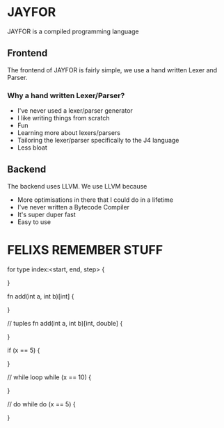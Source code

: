 # JAYFOR
JAYFOR is a compiled programming language

## Frontend
The frontend of JAYFOR is fairly simple, we use a hand written Lexer and Parser. 

### Why a hand written Lexer/Parser?
* I've never used a lexer/parser generator 
* I like writing things from scratch
* Fun
* Learning more about lexers/parsers
* Tailoring the lexer/parser specifically to the J4 language
* Less bloat

## Backend
The backend uses LLVM. We use LLVM because
* More optimisations in there that I could do in a lifetime
* I've never written a Bytecode Compiler
* It's super duper fast
* Easy to use

# FELIXS REMEMBER STUFF
for type index:<start, end, step> {
    
}

fn add(int a, int b)[int] {
    
}

// tuples
fn add(int a, int b)[int, double] {
    
}

if (x == 5) {
    
}

// while loop
while (x == 10) {
    
}

// do while
do (x == 5) {
    
}